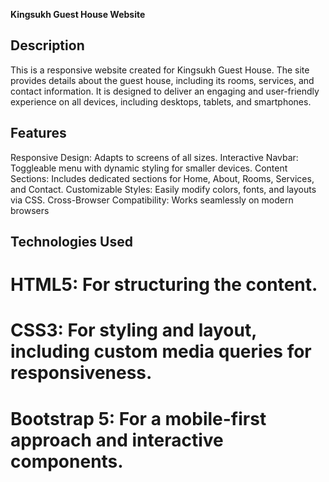 **Kingsukh Guest House Website**

## **Description**
This is a responsive website created for Kingsukh Guest House. The site provides details about the guest house, including its rooms, services, and contact information. It is designed to deliver an engaging and user-friendly experience on all devices, including desktops, tablets, and smartphones.

## **Features**
Responsive Design: Adapts to screens of all sizes.
Interactive Navbar: Toggleable menu with dynamic styling for smaller devices.
Content Sections: Includes dedicated sections for Home, About, Rooms, Services, and Contact.
Customizable Styles: Easily modify colors, fonts, and layouts via CSS.
Cross-Browser Compatibility: Works seamlessly on modern browsers

## **Technologies Used**
# HTML5: For structuring the content.
# CSS3: For styling and layout, including custom media queries for responsiveness.
# Bootstrap 5: For a mobile-first approach and interactive components.
